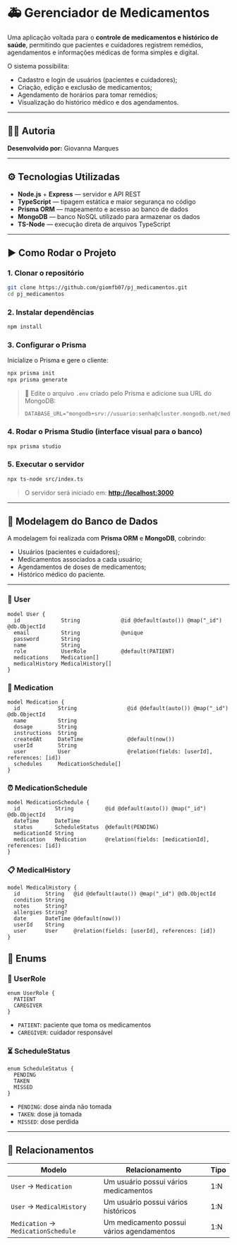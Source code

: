 # 🚑 **Gerenciador de Medicamentos**

Uma aplicação voltada para o **controle de medicamentos e histórico de saúde**, permitindo que pacientes e cuidadores registrem remédios, agendamentos e informações médicas de forma simples e digital.

O sistema possibilita:

* Cadastro e login de usuários (pacientes e cuidadores);
* Criação, edição e exclusão de medicamentos;
* Agendamento de horários para tomar remédios;
* Visualização do histórico médico e dos agendamentos.

---

## 👩‍💻 **Autoria**

**Desenvolvido por:** Giovanna Marques

---

## ⚙️ **Tecnologias Utilizadas**

* **Node.js** + **Express** — servidor e API REST
* **TypeScript** — tipagem estática e maior segurança no código
* **Prisma ORM** — mapeamento e acesso ao banco de dados
* **MongoDB** — banco NoSQL utilizado para armazenar os dados
* **TS-Node** — execução direta de arquivos TypeScript

---

## ▶️ **Como Rodar o Projeto**

### 1. **Clonar o repositório**

```bash
git clone https://github.com/giomfb07/pj_medicamentos.git
cd pj_medicamentos
```

### 2. **Instalar dependências**

```bash
npm install
```

### 3. **Configurar o Prisma**

Inicialize o Prisma e gere o cliente:

```bash
npx prisma init
npx prisma generate
```

> 🔧 Edite o arquivo `.env` criado pelo Prisma e adicione sua URL do MongoDB:
>
> ```
> DATABASE_URL="mongodb+srv://usuario:senha@cluster.mongodb.net/medicamentos"
> ```

### 4. **Rodar o Prisma Studio (interface visual para o banco)**

```bash
npx prisma studio
```

### 5. **Executar o servidor**

```bash
npx ts-node src/index.ts
```

> O servidor será iniciado em:
> **[http://localhost:3000](http://localhost:3000)**

---

## 🧩 **Modelagem do Banco de Dados**

A modelagem foi realizada com **Prisma ORM** e **MongoDB**, cobrindo:

* Usuários (pacientes e cuidadores);
* Medicamentos associados a cada usuário;
* Agendamentos de doses de medicamentos;
* Histórico médico do paciente.

---

### 👤 **User**

```prisma
model User {
  id             String             @id @default(auto()) @map("_id") @db.ObjectId
  email          String             @unique
  password       String
  name           String
  role           UserRole           @default(PATIENT)
  medications    Medication[]
  medicalHistory MedicalHistory[]
}
```

### 💊 **Medication**

```prisma
model Medication {
  id            String                @id @default(auto()) @map("_id") @db.ObjectId
  name          String
  dosage        String
  instructions  String
  createdAt     DateTime              @default(now())
  userId        String
  user          User                  @relation(fields: [userId], references: [id])
  schedules     MedicationSchedule[]
}
```

### ⏰ **MedicationSchedule**

```prisma
model MedicationSchedule {
  id           String          @id @default(auto()) @map("_id") @db.ObjectId
  dateTime     DateTime
  status       ScheduleStatus  @default(PENDING)
  medicationId String
  medication   Medication      @relation(fields: [medicationId], references: [id])
}
```

### 📋 **MedicalHistory**

```prisma
model MedicalHistory {
  id        String   @id @default(auto()) @map("_id") @db.ObjectId
  condition String
  notes     String?
  allergies String?
  date      DateTime @default(now())
  userId    String
  user      User     @relation(fields: [userId], references: [id])
}
```

## 🧾 **Enums**

### 👤 UserRole

```prisma
enum UserRole {
  PATIENT
  CAREGIVER
}
```

* `PATIENT`: paciente que toma os medicamentos
* `CAREGIVER`: cuidador responsável

### ⏳ ScheduleStatus

```prisma
enum ScheduleStatus {
  PENDING
  TAKEN
  MISSED
}
```

* `PENDING`: dose ainda não tomada
* `TAKEN`: dose já tomada
* `MISSED`: dose perdida

---

## 🔗 **Relacionamentos**

| Modelo                              | Relacionamento                            | Tipo |
| ----------------------------------- | ----------------------------------------- | ---- |
| `User` → `Medication`               | Um usuário possui vários medicamentos     | 1:N  |
| `User` → `MedicalHistory`           | Um usuário possui vários históricos       | 1:N  |
| `Medication` → `MedicationSchedule` | Um medicamento possui vários agendamentos | 1:N  |
